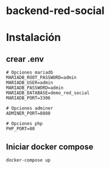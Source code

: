 # backend-red-social

# Instalación

## crear .env

```text
# Opciones mariadb
MARIADB_ROOT_PASSWORD=admin
MARIADB_USER=admin
MARIADB_PASSWORD=admin
MARIADB_DATABASE=demo_red_social
MARIADB_PORT=3306

# Opciones adminer
ADMINER_PORT=8080

# Opciones php
PHP_PORT=80
```

## Iniciar docker compose
```bash
docker-compose up
```
